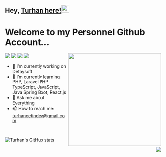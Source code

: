 ## Hey, [Turhan here!](https://www.youtube.com/channel/UCcSpzWDmk9Df_SQb_SpApfg)<img src="https://media.giphy.com/media/hvRJCLFzcasrR4ia7z/giphy.gif" width="25px">

<h1>Welcome to my Personnel Github Account...</h1> 

<img src = 'https://media0.giphy.com/media/26tn33aiTi1jkl6H6/giphy.gif?cid=790b76111a727911e72bb786a6a6b69b79370e9ba9664904&rid=giphy.gif&ct=g' width= 300  align='right' style=""/>


<p align="left">
<a href="mailto: turhancetindev@gmail.com"><img src="https://img.shields.io/badge/-email-1d76b0?&style=for-the-badge&logo=Microsoft-outlook&logoColor=white"></a>
<a href="https://www.linkedin.com/in/turhan-%C3%A7etin-80803319a/"><img src="https://img.shields.io/badge/linkedin-0a66c2.svg?&style=for-the-badge&logo=linkedin&logoColor=white" ></a>
<a href="https://twitter.com/turhancetindev"><img src="https://img.shields.io/badge/twitter-0a66c2.svg?&style=for-the-badge&logo=twitter&logoColor=white"></a>  
<a href="https://www.youtube.com/channel/UCcSpzWDmk9Df_SQb_SpApfg"><img src="https://img.shields.io/badge/youtube-ff0000.svg?&style=for-the-badge&logo=youtube&logoColor=white"></a>  
</p>

- 🔭 I’m currently working on Detaysoft
- 🌱 I’m currently learning PHP, Laravel PHP TypeScript, JavaScript, Java Spring Boot, React.js
- 💬 Ask me about Everything
- 📫 How to reach me: turhancetindev@gmail.com

<br>

![Turhan's GitHub stats](https://github-readme-stats.vercel.app/api?username=TurhanCetin&show_icons=true&theme=radical)

 <img src = "https://github-readme-stats.vercel.app/api/top-langs/?username=TurhanCetin&layout=compact" align="right">


